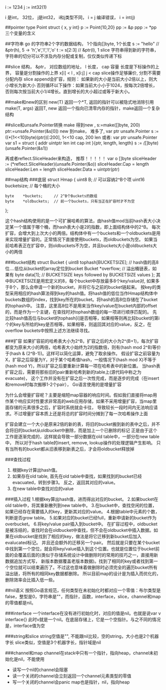 i := 1234
j := int32(1)

i 是int， 32位， j是int32， i和j类型不同， i = j 编译错误， i = int(j)

##pointer
type Point struct { x, y int}
p := Point{10,20}
pp := &p
ppp := *pp
三个变量的含义

##字符串
go 的字符串2个字的数据结构， 1个指向[]byte, 1个长度
s := "hello"    // &ptr(h), 5  ->  'h','e','l','l','o'
t := s[2:3]  // &ptr(l), 1
slice 字符串得到新的字符串， 字符串的切分可以不涉及内存分配或复制，仅仅类似传递下标

##slice
结构， &ptr， 对应数组的地址， l 长度， cap 容量
长度是下标操作的上界， 容量是分割操作的上界  x[i] < l , x[i:j] j < cap
slice操作足够廉价, 分割不需要分配内存
slice append会扩容，规则：
如果新的大小是当前大小2倍以上，则大小增长为新大小
否则循环以下操作：如果当前大小小于1024，按每次2倍增长，否则每次按当前大小1/4增长。直到增长的大小超过或等于新大小。


##make和new的区别
new(T) 返回一个*T, 返回的指针可以被隐式地消除引用
make(T, args) 返回T,
new 返回一个指向已清零内存的指针，make返回一个复杂结构


##slice和unsafe.Pointer转换
make 得到new , s:=make([]byte, 200)   ptr:=unsafe.Pointer(&s[0])
new 到make， 难多了,   var ptr unsafe.Pointer   s := ((*[1<<10]byte)(ptr))[:200], 1<<10 cap, 200 len
或者:
var ptr unsafe.Pointer
var s1 = struct {
    addr uintptr
    len int
    cap int
}{ptr, length, length}
s := *(*[]byte)(unsafe.Pointer(&s1))

再或者reflect.SliceHeader来构造， 推荐！！！！！
var o []byte
sliceHeader := (*reflect.SliceHeader)(unsafe.Pointer(&o))
sliceHeader.Cap = length
sliceHeader.Len = length
sliceHeader.Data = uintptr(ptr)

##map结构
###底层
struct Hmap
{
	uint8   B;	// 可以容纳2^B个项
	uint16  bucketsize;   // 每个桶的大小

	byte    *buckets;     // 2^B个Buckets的数组
	byte    *oldbuckets;  // 前一个buckets，只有当正在扩容时才不为空
};

这个hash结构使用的是一个可扩展哈希的算法，由hash值mod当前hash表大小决定某一个值属于哪个桶，而hash表大小是2的指数，即上面结构体中的2^B。
每次扩容，会增大到上次大小的两倍。结构体中有一个buckets和一个oldbuckets是用来实现增量扩容的。正常情况下直接使用buckets，而oldbuckets为空。
如果当前哈希表正在扩容中，则oldbuckets不为空，并且buckets大小是oldbuckets大小的两倍

###bucket结构
struct Bucket
{
	uint8  tophash[BUCKETSIZE]; // hash值的高8位....低位从bucket的array定位到bucket
	Bucket *overflow;           // 溢出桶链表，如果有
	byte   data[1];             // BUCKETSIZE keys followed by BUCKETSIZE values
};
其中BUCKETSIZE是用宏定义的8，每个bucket中存放最多8个key/value对, 如果多于8个，那么会申请一个新的bucket，并将它与之前的bucket链起来。
按key的类型采用相应的hash算法得到key的hash值。将hash值的低位当作Hmap结构体中buckets数组的index，找到key所在的bucket。将hash的高8位存储在了bucket的tophash中。
注意，这里高8位不是用来当作key/value在bucket内部的offset的，而是作为一个主键，在查找时对tophash数组的每一项进行顺序匹配的。
先比较hash值高位与bucket的tophash[i]是否相等，如果相等则再比较bucket的第i个的key与所给的key是否相等。如果相等，则返回其对应的value，反之，在overflow buckets中按照上述方法继续寻找。

###扩容
如果扩容前的哈希表大小为2^B，扩容之后的大小为2^(B+1)，每次扩容都变为原来大小的两倍，哈希表大小始终为2的指数倍，则有(hash mod 2^B)等价于(hash & (2^B-1))。这样可以简化运算，避免了取余操作。
假设扩容之前容量为X，扩容之后容量为Y，对于某个哈希值hash，一般情况下(hash mod X)不等于(hash mod Y)，所以扩容之后要重新计算每一项在哈希表中的新位置。
当hash表扩容之后，需要将那些旧的pair重新哈希到新的table上(源代码中称之为evacuate)， 这个工作并没有在扩容之后一次性完成，而是逐步的完成（在insert和remove时每次搬移1-2个pair），
Go语言使用的是增量扩容

为什么会增量扩容呢？主要是缩短map容器的响应时间。假如我们直接将map用作某个响应实时性要求非常高的web应用存储，如果不采用增量扩容，当map里面存储的元素很多之后，扩容时系统就会卡往，
导致较长一段时间内无法响应请求。不过增量扩容本质上还是将总的扩容时间分摊到了每一次哈希操作上面

扩容会建立一个大小是原来2倍的新的表，将旧的bucket搬到新的表中之后，并不会将旧的bucket从oldbucket中删除，而是加上一个已删除的标记
正是由于这个工作是逐渐完成的，这样就会导致一部分数据在old table中，一部分在new table中， 所以对于hash table的insert, remove, lookup操作的处理逻辑产生影响。
只有当所有的bucket都从旧表移到新表之后，才会将oldbucket释放掉

###查找过程
1. 根据key计算出hash值。
2. 如果存在old table, 首先在old table中查找，如果找到的bucket已经evacuated，转到步骤3。 反之，返回其对应的value。
3. 在new table中查找对应的value

###插入过程
1.根据key算出hash值，进而得出对应的bucket。
2.如果bucket在old table中，将其重新散列到new table中。
3.在bucket中，查找空闲的位置，如果已经存在需要插入的key，更新其对应的value。
4.根据table中元素的个数，判断是否grow table。
5.如果对应的bucket已经full，重新申请新的bucket作为overbucket。
6.将key/value pair插入到bucket中。
在扩容过程中，oldbucket是被冻结的，查找时会在oldbucket中查找，但不会在oldbucket中插入数据。如果在oldbucket是找到了相应的key，做法是将它迁移到新bucket后加入evalucated标记。
并且还会额外的迁移另一个pair。
然后就是只要在某个bucket中找到第一个空位，就会将key/value插入到这个位置。也就是位置位于bucket前面的会覆盖后面的(类似于存储系统设计中做删除时的常用的技巧之一，直接用新数据追加方式写，
新版本数据覆盖老版本数据)。找到了相同的key或者找到第一个空位就可以结束遍历了。不过这也意味着做删除时必须完全的遍历bucket所有溢出链，将所有的相同key数据都删除。
所以目前map的设计是为插入而优化的，删除效率会比插入低一些。

##nil语义
按照Go语言规范，任何类型在未初始化时都对应一个零值：布尔类型是false，整型是0，字符串是""，而指针，函数，interface，slice，channel和map的零值都是nil。  

###interface
一个interface在没有进行初始化时，对应的值是nil。也就是说var v interface{}
此时v就是一个nil。在底层存储上，它是一个空指针。与之不同的情况是，interface值为空

###string和slice
string空值是"", 不能跟nil比较，空的string，大小也是2个机器字长
slice类似，空值是3个机器字长，指针域是nil

###channel和map
channel在stack中只有一个指针，指向heap，channel未初始化是nil，不能使用
* 读写一个nil的channel会阻塞
* 读一个关闭的channel会立刻返回一个channel元素类型的零值
* 写一个关闭的channel会panic
map也是指针，nil，指向heap




